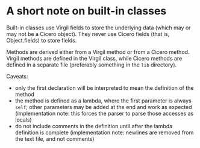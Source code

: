 # A short note on built-in classes

Built-in classes use Virgil fields to store the underlying data (which may or
may not be a Cicero object). They never use Cicero fields (that is,
Object.fields) to store fields.

Methods are derived either from a Virgil method or from a Cicero method. Virgil
methods are defined in the Virgil class, while Cicero methods are defined in a
separate file (preferably something in the `lib` directory).

Caveats:
 * only the first declaration will be interpreted to mean the definition of
   the method
 * the method is defined as a lambda, where the first parameter is always
   `self`; other parameters may be added at the end and work as expected
   (implementation note: this forces the parser to parse those accesses as
    locals)
 * do not include comments in the definition until after the lambda definition
   is complete (implementation note: newlines are removed from the text file,
   and not comments)
